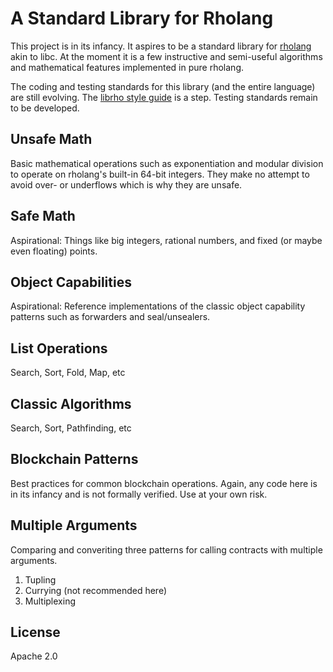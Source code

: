 # A Standard Library for Rholang

This project is in its infancy. It aspires to be a standard library for [rholang](https://rchain.coop) akin to libc. At the moment it is a few instructive and semi-useful algorithms and mathematical features implemented in pure rholang.

The coding and testing standards for this library (and the entire language) are still evolving. The [librho style guide](styleguide.md) is a step. Testing standards remain to be developed.

## Unsafe Math
Basic mathematical operations such as exponentiation and modular division to operate on rholang's built-in 64-bit integers. They make no attempt to avoid over- or underflows which is why they are unsafe.

## Safe Math
Aspirational: Things like big integers, rational numbers, and fixed (or maybe even floating) points.

## Object Capabilities
Aspirational: Reference implementations of the classic object capability patterns such as forwarders and seal/unsealers.

## List Operations
Search, Sort, Fold, Map, etc

## Classic Algorithms
Search, Sort, Pathfinding, etc

## Blockchain Patterns
Best practices for common blockchain operations. Again, any code here is in its infancy and is not formally verified. Use at your own risk.

## Multiple Arguments
Comparing and converiting three patterns for calling contracts with multiple arguments.
1. Tupling
2. Currying (not recommended here)
3. Multiplexing

## License
Apache 2.0
